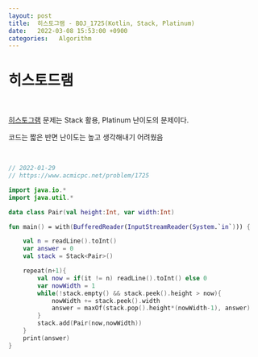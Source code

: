 ```yaml
---
layout: post
title:  히스토그램 - BOJ_1725(Kotlin, Stack, Platinum)
date:   2022-03-08 15:53:00 +0900
categories:   Algorithm
---
```


# 히스토드램

<br>

[히스토그램] 문제는 Stack 활용, Platinum 난이도의 문제이다.

코드는 짧은 반면 난이도는 높고 생각해내기 어려웠음

<br>

[히스토그램]: https://www.acmicpc.net/problem/1725

```kotlin
// 2022-01-29
// https://www.acmicpc.net/problem/1725

import java.io.*
import java.util.*

data class Pair(val height:Int, var width:Int)

fun main() = with(BufferedReader(InputStreamReader(System.`in`))) {

    val n = readLine().toInt()
    var answer = 0
    val stack = Stack<Pair>()

    repeat(n+1){
        val now = if(it != n) readLine().toInt() else 0
        var nowWidth = 1
        while(!stack.empty() && stack.peek().height > now){
            nowWidth += stack.peek().width
            answer = maxOf(stack.pop().height*(nowWidth-1), answer)
        }
        stack.add(Pair(now,nowWidth))
    }
    print(answer)
}
```
